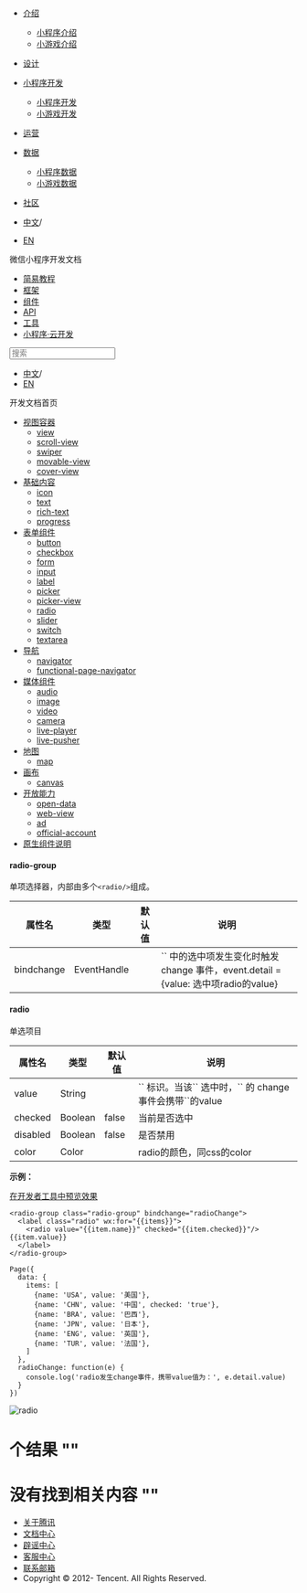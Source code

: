 <div class="book with-summary">

<div class="head">

<div class="head_box">

# [](javascript:; "_('微信公众平台 小程序')")

<div class="header_ctrls">

*   [介绍](javascript:;)
    *   [小程序介绍](https://developers.weixin.qq.com/miniprogram/introduction/index.html?t=18111222)
    *   [小游戏介绍](https://developers.weixin.qq.com/minigame/introduction/index.html?t=18111222)
*   [设计](https://developers.weixin.qq.com/miniprogram/design/index.html?t=18111222)
*   [小程序开发](javascript:;)
    *   [小程序开发](https://developers.weixin.qq.com/miniprogram/dev/index.html?t=18111222)
    *   [小游戏开发](https://developers.weixin.qq.com/minigame/dev/index.html?t=18111222)
*   [运营](https://developers.weixin.qq.com/miniprogram/product/index.html?t=18111222)
*   [数据](javascript:;)
    *   [小程序数据](https://developers.weixin.qq.com/miniprogram/analysis/index.html?t=18111222)
    *   [小游戏数据](https://developers.weixin.qq.com/minigame/analysis/index.html?t=18111222)
*   [社区](https://developers.weixin.qq.com/)

*   [中文](https://developers.weixin.qq.com/miniprogram/dev/component/radio.html?t=18111222)<span class="split-line">/</span>
*   [EN](https://developers.weixin.qq.com/miniprogram/en/dev/component/radio.html?t=18111222)

</div>

</div>

</div>

<div class="sub_nav_box">

<div class="sub_nav_inner">

<div class="book-summary-opr" id="js-book-summary-opr"><a class="book-summary-btn"></a></div>

<div class="top_sub_nav">

<div class="top_title_wap"><span class="icon_title icon_dev"></span>

微信小程序开发文档

</div>

*   [简易教程](../)
*   [框架](../framework/MINA.html)
*   [组件](.)
*   [API](../api/)
*   [工具](../devtools/devtools.html)
*   [小程序·云开发](../wxcloud/basis/getting-started.html)

</div>

<div id="book-search-input" role="search">

<form><label for="search-input" class="search-icon" id="js-search-icon"></label><input type="text" id="search-input" name="search-input" placeholder="搜索"> </form>

</div>

*   [中文](https://developers.weixin.qq.com/miniprogram/dev/component/radio.html?t=18111222)<span class="split-line">/</span>
*   [EN](https://developers.weixin.qq.com/miniprogram/en/dev/component/radio.html?t=18111222)

</div>

</div>

<div class="book-summary">

<div class="book-summary-home" id="js-summary-home"><a><span class="icon_home_s icon_dev"></span><span class="s_title_2">开发文档首页</span></a></div>

<nav role="navigation">

*   [视图容器](./view.html)
    *   [view](./view.html)
    *   [scroll-view](./scroll-view.html)
    *   [swiper](./swiper.html)
    *   [movable-view](./movable-view.html)
    *   [cover-view](./cover-view.html)
*   [基础内容](./icon.html)
    *   [icon](./icon.html)
    *   [text](./text.html)
    *   [rich-text](./rich-text.html)
    *   [progress](./progress.html)
*   [表单组件](./button.html)
    *   [button](./button.html)
    *   [checkbox](./checkbox.html)
    *   [form](./form.html)
    *   [input](./input.html)
    *   [label](./label.html)
    *   [picker](./picker.html)
    *   [picker-view](./picker-view.html)
    *   [radio](./radio.html)
    *   [slider](./slider.html)
    *   [switch](./switch.html)
    *   [textarea](./textarea.html)
*   [导航](./navigator.html)
    *   [navigator](./navigator.html)
    *   [functional-page-navigator](./functional-page-navigator.html)
*   [媒体组件](./audio.html)
    *   [audio](./audio.html)
    *   [image](./image.html)
    *   [video](./video.html)
    *   [camera](./camera.html)
    *   [live-player](./live-player.html)
    *   [live-pusher](./live-pusher.html)
*   [地图](./map.html)
    *   [map](./map.html)
*   [画布](./canvas.html)
    *   [canvas](./canvas.html)
*   [开放能力](./open-data.html)
    *   [open-data](./open-data.html)
    *   [web-view](./web-view.html)
    *   [ad](./ad.html)
    *   [official-account](./official-account.html)
*   [原生组件说明](./native-component.html)

</nav>

</div>

<div class="book-body">

<div class="body-inner">

<div class="page-wrapper" tabindex="-1" role="main">

<div class="page-inner">

<div id="book-search-results">

<div class="search-noresults">

<section class="normal markdown-section">

#### radio-group

单项选择器，内部由多个`<radio/>`组成。

<table>

<thead>

<tr>

<th>属性名</th>

<th>类型</th>

<th>默认值</th>

<th>说明</th>

</tr>

</thead>

<tbody>

<tr>

<td>bindchange</td>

<td>EventHandle</td>

<td></td>

<td>`<radio-group/>` 中的选中项发生变化时触发 change 事件，event.detail = {value: 选中项radio的value}</td>

</tr>

</tbody>

</table>

#### radio

单选项目

<table>

<thead>

<tr>

<th>属性名</th>

<th>类型</th>

<th>默认值</th>

<th>说明</th>

</tr>

</thead>

<tbody>

<tr>

<td>value</td>

<td>String</td>

<td></td>

<td>`<radio/>` 标识。当该`<radio/>` 选中时，`<radio-group/>` 的 change 事件会携带`<radio/>`的value</td>

</tr>

<tr>

<td>checked</td>

<td>Boolean</td>

<td>false</td>

<td>当前是否选中</td>

</tr>

<tr>

<td>disabled</td>

<td>Boolean</td>

<td>false</td>

<td>是否禁用</td>

</tr>

<tr>

<td>color</td>

<td>Color</td>

<td></td>

<td>radio的颜色，同css的color</td>

</tr>

</tbody>

</table>

**示例：**

[在开发者工具中预览效果](https://developers.weixin.qq.com/s/tpbv9cmv6HYr "在开发者工具中预览效果")

    <radio-group class="radio-group" bindchange="radioChange">
      <label class="radio" wx:for="{{items}}">
        <radio value="{{item.name}}" checked="{{item.checked}}"/>{{item.value}}
      </label>
    </radio-group>

    Page({
      data: {
        items: [
          {name: 'USA', value: '美国'},
          {name: 'CHN', value: '中国', checked: 'true'},
          {name: 'BRA', value: '巴西'},
          {name: 'JPN', value: '日本'},
          {name: 'ENG', value: '英国'},
          {name: 'TUR', value: '法国'},
        ]
      },
      radioChange: function(e) {
        console.log('radio发生change事件，携带value值为：', e.detail.value)
      }
    })

![radio](../image/pic/radio.png)

</section>

</div>

<div class="search-results">

<div class="has-results">

# <span class="search-results-count"></span>个结果 "<span class="search-query"></span>"

</div>

<div class="no-results">

# 没有找到相关内容 "<span class="search-query"></span>"

</div>

</div>

</div>

</div>

</div>

<div class="foot" id="footer">

*   [关于腾讯](https://www.tencent.com/)
*   [文档中心](https://developers.weixin.qq.com/miniprogram/introduction/index.html)
*   [辟谣中心](https://mp.weixin.qq.com/cgi-bin/opshowpage?action=dispelinfo)
*   [客服中心](https://kf.qq.com/product/wx_xcx.html)
*   [联系邮箱](mailto:weixinmp@qq.com)
*   Copyright © 2012-<span id="s_copyright_year"></span> Tencent. All Rights Reserved.

</div>

</div>

[](./picker-view.html)[](./slider.html)</div>

</div>
